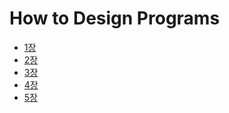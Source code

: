 How to Design Programs
======================

- [1장](chapter1.md)
- [2장](chapter2.rkt)
- [3장](chapter3.rkt)
- [4장](chapter4.rkt)
- [5장](chapter5.rkt)
